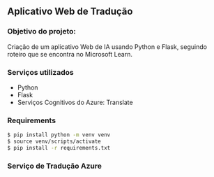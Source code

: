 ## Aplicativo Web de Tradução


### Objetivo do projeto: 
Criação de um aplicativo Web de IA usando Python e Flask, seguindo roteiro que se encontra no Microsoft Learn.


### Serviços utilizados
* Python
* Flask
* Serviços Cognitivos do Azure: Translate



### Requirements

```bash
$ pip install python -m venv venv
$ source venv/scripts/activate
$ pip install -r requirements.txt
```

### Serviço de Tradução Azure
